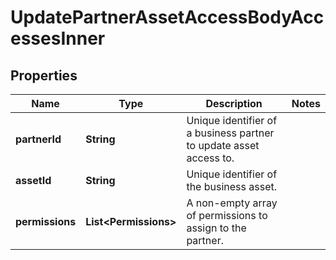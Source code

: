 

# UpdatePartnerAssetAccessBodyAccessesInner


## Properties

| Name | Type | Description | Notes |
|------------ | ------------- | ------------- | -------------|
|**partnerId** | **String** | Unique identifier of a business partner to update asset access to. |  |
|**assetId** | **String** | Unique identifier of the business asset. |  |
|**permissions** | **List&lt;Permissions&gt;** | A non-empty array of permissions to assign to the partner. |  |



